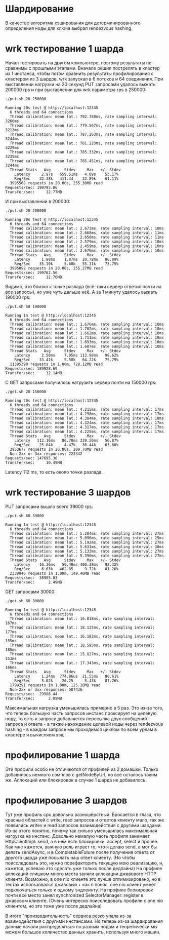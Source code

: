 # Шардирование

В качестве алгоритма хэширования для детерминированного определения ноды для ключа выбрал rendezvous hashing.

# wrk тестирование 1 шарда

Начал тестировать на другом компьютере, поэтому результаты не сравнимы с прошлыми этапами.
Вначале решил пострелять в кластер из 1 инстанса, чтобы потом сравнить результаты профилирования с кластером из 3 шардов.
wrk запускал в 6 потоков и 64 соединения. При выставлении нагрузки на 20 секунд PUT запросами удалось выжать 200000 rps
и при выставлении для wrk параметра rps в 250000:
```
./put.sh 20 250000

Running 20s test @ http://localhost:12345
  6 threads and 64 connections
  Thread calibration: mean lat.: 792.780ms, rate sampling interval: 3266ms
  Thread calibration: mean lat.: 779.567ms, rate sampling interval: 3213ms
  Thread calibration: mean lat.: 787.263ms, rate sampling interval: 3244ms
  Thread calibration: mean lat.: 781.223ms, rate sampling interval: 3229ms
  Thread calibration: mean lat.: 785.332ms, rate sampling interval: 3235ms
  Thread calibration: mean lat.: 785.451ms, rate sampling interval: 3244ms
  Thread Stats   Avg      Stdev     Max   +/- Stdev
    Latency     2.97s   659.51ms   4.09s    53.17%
    Req/Sec    32.38k   411.44    32.89k    61.11%
  3995568 requests in 20.00s, 255.30MB read
Requests/sec: 199795.86
Transfer/sec:     12.77MB
```

И при выставлении в 200000:
```
./put.sh 20 200000

Running 20s test @ http://localhost:12345
  6 threads and 64 connections
  Thread calibration: mean lat.: 2.673ms, rate sampling interval: 10ms
  Thread calibration: mean lat.: 2.668ms, rate sampling interval: 11ms
  Thread calibration: mean lat.: 2.650ms, rate sampling interval: 11ms
  Thread calibration: mean lat.: 2.579ms, rate sampling interval: 10ms
  Thread calibration: mean lat.: 2.459ms, rate sampling interval: 10ms
  Thread calibration: mean lat.: 2.676ms, rate sampling interval: 10ms
  Thread Stats   Avg      Stdev     Max   +/- Stdev
    Latency     1.98ms    1.87ms  20.78ms   86.89%
    Req/Sec    35.10k     5.60k   55.11k    73.75%
  3995092 requests in 20.00s, 255.27MB read
Requests/sec: 199762.56
Transfer/sec:     12.76MB
```

Видимо, это близко к точке разлада (всё-таки сервер ответил почти на все запросы),
но уже чуть дальше неё. А за 1 минуту удалось выжать 190000 rps:

```
./put.sh 60 190000

Running 1m test @ http://localhost:12345
  6 threads and 64 connections
  Thread calibration: mean lat.: 1.676ms, rate sampling interval: 10ms
  Thread calibration: mean lat.: 1.702ms, rate sampling interval: 10ms
  Thread calibration: mean lat.: 1.662ms, rate sampling interval: 10ms
  Thread calibration: mean lat.: 1.711ms, rate sampling interval: 10ms
  Thread calibration: mean lat.: 1.693ms, rate sampling interval: 10ms
  Thread calibration: mean lat.: 1.687ms, rate sampling interval: 10ms
  Thread Stats   Avg      Stdev     Max   +/- Stdev
    Latency     2.50ms    7.95ms 113.98ms   98.62%
    Req/Sec    33.41k     5.58k   64.22k    75.79%
  11395398 requests in 1.00m, 728.12MB read
Requests/sec: 189928.69
Transfer/sec:     12.14MB
```

С GET запросами получилось нагрузить сервер почти на 150000 rps:
```
./get.sh 20 150000

Running 20s test @ http://localhost:12345
  6 threads and 64 connections
  Thread calibration: mean lat.: 4.215ms, rate sampling interval: 17ms
  Thread calibration: mean lat.: 4.298ms, rate sampling interval: 17ms
  Thread calibration: mean lat.: 4.384ms, rate sampling interval: 18ms
  Thread calibration: mean lat.: 4.324ms, rate sampling interval: 17ms
  Thread calibration: mean lat.: 4.317ms, rate sampling interval: 17ms
  Thread calibration: mean lat.: 4.225ms, rate sampling interval: 17ms
  Thread Stats   Avg      Stdev     Max   +/- Stdev
    Latency   112.16ms   86.78ms 339.20ms   56.87%
    Req/Sec    25.04k     4.47k   36.44k    63.60%
  2953677 requests in 20.00s, 209.70MB read
  Non-2xx or 3xx responses: 222342
Requests/sec: 147695.30
Transfer/sec:     10.49MB
```

Latency 112 ms, то есть около точки разлада.

# wrk тестирование 3 шардов

PUT запросами вышло всего 39000 rps:
```
./put.sh 60 39000

Running 1m test @ http://localhost:12345
  6 threads and 64 connections
  Thread calibration: mean lat.: 5.284ms, rate sampling interval: 27ms
  Thread calibration: mean lat.: 5.096ms, rate sampling interval: 25ms
  Thread calibration: mean lat.: 5.192ms, rate sampling interval: 27ms
  Thread calibration: mean lat.: 5.631ms, rate sampling interval: 30ms
  Thread calibration: mean lat.: 5.133ms, rate sampling interval: 27ms
  Thread calibration: mean lat.: 5.390ms, rate sampling interval: 27ms
  Thread Stats   Avg      Stdev     Max   +/- Stdev
    Latency    16.36ms   50.48ms 400.38ms   92.32%
    Req/Sec     6.63k   462.85     9.72k    81.20%
  2339046 requests in 1.00m, 149.46MB read
Requests/sec:  38985.03
Transfer/sec:      2.49MB
```

GET запросами 30000:
```
./get.sh 60 30000

Running 1m test @ http://localhost:12345
  6 threads and 64 connections
  Thread calibration: mean lat.: 16.818ms, rate sampling interval: 167ms
  Thread calibration: mean lat.: 18.125ms, rate sampling interval: 177ms
  Thread calibration: mean lat.: 16.183ms, rate sampling interval: 155ms
  Thread calibration: mean lat.: 18.595ms, rate sampling interval: 185ms
  Thread calibration: mean lat.: 15.827ms, rate sampling interval: 153ms
  Thread calibration: mean lat.: 17.343ms, rate sampling interval: 166ms
  Thread Stats   Avg      Stdev     Max   +/- Stdev
    Latency     1.24ms  774.86us  21.55ms   80.61%
    Req/Sec     5.02k    26.25     5.43k    87.26%
  1799291 requests in 1.00m, 125.20MB read
  Non-2xx or 3xx responses: 587436
Requests/sec:  29988.44
Transfer/sec:      2.09MB
```

Максимальная нагрузка уменьшилась примерно в 5 раз. Это из-за того, что теперь большую часть запросов инстанс
проксирует на целевую ноду, то есть к запросу добавляется пересылка двух сообщений - запроса и ответа - а также
нахождение целевой ноды через rendezvous hashing - в каждом запросе мы проходимся циклом по всем урлам в кластере
и вычисляем хэш.

# профилирование 1 шарда

Эти профили особо не отличаются от профилей из 2 домашки. Только добавилось немного сэмплов с getNodeByUrl, но всё
осталось таким же. Аллокаций или блокировок в случае 1 шарда не добавилось.

# профилирование 3 шардов

Тут уже профиль cpu довольно разношёрстный. Бросается в глаза, что красные областей с write, read запросов и ответов
клиенту мало, так же появились writev и read запросов взаимодействия с другими шардами. Из-за этого понятно, почему
так сильно уменьшилась максимальная нагрузка на инстанс. Довольно немалую часть профиля занимает HttpClientImpl::send,
а в нём есть блокировки, accept, select и прочее. Как мне кажется, важную роль играет то, что я делаю send, а мог бы
делать sendAsync, и в CompletableFuture после получения ответа от другого шарда уже посылать наш ответ клиенту.
(Но чтобы поисследовать это, нужно порефакторить текущую мою реализацию, и, кажется, успеваю это сделать
уже только после дедлайна)
На профиле аллокаций слишком много места заняли аллокации джавового HTTP клиента. Возможно, в one nio клиенте это лучше
оптимизировано, но в тестах использовался джавовый + как я понял, one nio клиент умеет подключаться только к одному эндпоинту.
На профиле блокировок почти всё место занял synchronized SelectorManager::register в джавовом клиенте.
(Очень интересно поисследовать профили с one nio клиентом, но это тоже уже после дедлайна)

В итоге "производительность" сервиса резко упала из-за взаимодействия с другими инстансами. Но теперь из-за шардирования
данные начали распределяться по разным нодам и теоретически мы можем большое количество данных хранить, используя
много машин.
